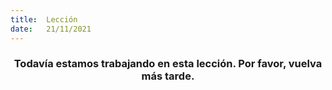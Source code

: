 ```yaml
---
title:  Lección
date:   21/11/2021
---
```


### <center>Todavía estamos trabajando en esta lección. Por favor, vuelva más tarde.</center>